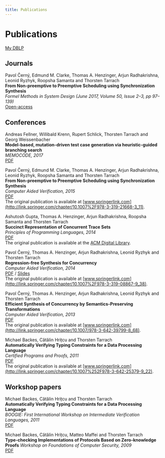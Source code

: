 ```yaml
---
title: Publications
---
```

Publications
========  

[My DBLP](http://dblp.uni-trier.de/pers/hd/t/Tarrach:Thorsten)

Journals
--------

Pavol Černý, Edmund M. Clarke, Thomas A. Henzinger, Arjun Radhakrishna, Leonid Ryzhyk, Roopsha Samanta and Thorsten Tarrach   
**From Non-preemptive to Preemptive Scheduling using Synchronization Synthesis**   
*Formel Methods in System Design (June 2017, Volume 50, Issue 2–3, pp 97–139)*   
[Open-access](http://link.springer.com/article/10.1007%2Fs10703-016-0256-5)

Conferences
-----------

Andreas Fellner, Willibald Krenn, Rupert Schlick, Thorsten Tarrach and Georg Weissenbacher   
**Model-based, mutation-driven test case generation via heuristic-guided branching search**  
*MEMOCODE, 2017*  
[PDF](2017memocode-mutation-heuristics.pdf)

Pavol Černý, Edmund M. Clarke, Thomas A. Henzinger, Arjun Radhakrishna, Leonid Ryzhyk, Roopsha Samanta and Thorsten Tarrach   
**From Non-preemptive to Preemptive Scheduling using Synchronization Synthesis**  
*Computer Aided Verification, 2015*  
[PDF](2015cav-non-preemtive-to-preemtive.pdf)  
The original publication is available at [www.springerlink.com](http://link.springer.com/chapter/10.1007%2F978-3-319-21668-3_11).

Ashutosh Gupta, Thomas A. Henzinger, Arjun Radhakrishna, Roopsha Samanta and Thorsten Tarrach  
**Succinct Representation of Concurrent Trace Sets**  
*Principles of Programming Languages, 2014*  
[PDF](2015popl-succinct-trace-sets.pdf)   
The original publication is available at the [ACM Digital Library](https://dl.acm.org/citation.cfm?id=2677008).

Pavol Černý, Thomas A. Henzinger, Arjun Radhakrishna, Leonid Ryzhyk and Thorsten Tarrach  
**Regression-free Synthesis for Concurrency**  
*Computer Aided Verification, 2014*  
[PDF](2014cav-regression-free-synthesis.pdf) / [Slides](2014cav-regression-free-synthesis.pptx)  
The original publication is available at [www.springerlink.com](http://link.springer.com/chapter/10.1007%2F978-3-319-08867-9_38).

Pavol Černý, Thomas A. Henzinger, Arjun Radhakrishna, Leonid Ryzhyk and Thorsten Tarrach  
**Efficient Synthesis of Concurrency by Semantics-Preserving Transformations**  
*Computer Aided Verification, 2013*  
[PDF](2013cav-semantics_preserving_transformations.pdf)  
The original publication is available at [www.springerlink.com](http://link.springer.com/chapter/10.1007/978-3-642-39799-8_68).

Michael Backes, Cătălin Hrițcu and Thorsten Tarrach  
**Automatically Verifying Typing Constraints for a Data Processing Language**  
*Certified Programs and Proofs, 2011*  
[PDF](2011cpp-typing_constraints.pdf)  
The original publication is available at [www.springerlink.com](http://link.springer.com/chapter/10.1007%252F978-3-642-25379-9_22).

Workshop papers
---------------

Michael Backes, Cătălin Hrițcu and Thorsten Tarrach  
**Automatically Verifying Typing Constraints for a Data Processing Language**  
*BOOGIE: First International Workshop on Intermediate Verification Languages, 2011*  
[PDF](2011boogie-typing_constraints.pdf)

Michael Backes, Cătălin Hrițcu, Matteo Maffei and Thorsten Tarrach  
**Type-checking Implementations of Protocols Based on Zero-knowledge Proofs** 
*Workshop on Foundations of Computer Security, 2009*  
[PDF](zk-rcf-full.pdf)
